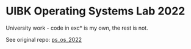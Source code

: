 # UIBK Operating Systems Lab 2022

University work - code in exc\* is my own, the rest is not.

See original repo: [ps_os_2022](https://github.com/uibk-dps-teaching/ps_os_2022#readme)